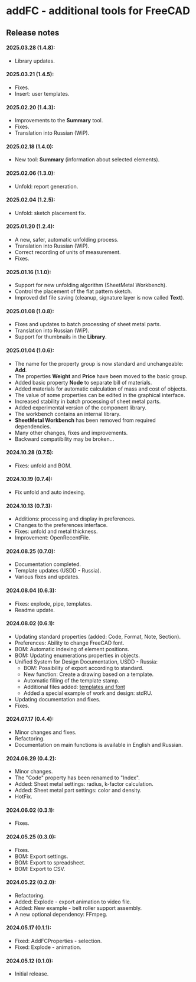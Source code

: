 # addFC - additional tools for FreeCAD

## Release notes

#### 2025.03.28 (**1.4.8**):
* Library updates.

#### 2025.03.21 (**1.4.5**):
* Fixes.
* Insert: user templates.

#### 2025.02.20 (**1.4.3**):
* Improvements to the __Summary__ tool.
* Fixes.
* Translation into Russian (WiP).

#### 2025.02.18 (**1.4.0**):
* New tool: __Summary__ (information about selected elements).

#### 2025.02.06 (**1.3.0**):
* Unfold: report generation.

#### 2025.02.04 (**1.2.5**):
* Unfold: sketch placement fix.

#### 2025.01.20 (**1.2.4**):
* A new, safer, automatic unfolding process.
* Translation into Russian (WiP).
* Correct recording of units of measurement.
* Fixes.

#### 2025.01.16 (**1.1.0**):
* Support for new unfolding algorithm (SheetMetal Workbench).
* Control the placement of the flat pattern sketch.
* Improved dxf file saving (cleanup, signature layer is now called __Text__).

#### 2025.01.08 (**1.0.8**):
* Fixes and updates to batch processing of sheet metal parts.
* Translation into Russian (WiP).
* Support for thumbnails in the **Library**.

#### 2025.01.04 (**1.0.6**):
* The name for the property group is now standard and unchangeable: __Add__.
* The properties __Weight__ and __Price__ have been moved to the basic group.
* Added basic property __Node__ to separate bill of materials.
* Added materials for automatic calculation of mass and cost of objects.
* The value of some properties can be edited in the graphical interface.
* Increased stability in batch processing of sheet metal parts.
* Added experimental version of the component library.
* The workbench contains an internal library.
* __SheetMetal Workbench__ has been removed from required dependencies.
* Many other changes, fixes and improvements.
* Backward compatibility may be broken...

#### 2024.10.28 (**0.7.5**):
* Fixes: unfold and BOM.

#### 2024.10.19 (**0.7.4**):
* Fix unfold and auto indexing.

#### 2024.10.13 (**0.7.3**):
* Additions: processing and display in preferences.
* Changes to the preferences interface.
* Fixes: unfold and metal thickness.
* Improvement: OpenRecentFile.

#### 2024.08.25 (**0.7.0**):
* Documentation completed.
* Template updates (USDD - Russia).
* Various fixes and updates.

#### 2024.08.04 (**0.6.3**):
* Fixes: explode, pipe, templates.
* Readme update.

#### 2024.08.02 (**0.6.1**):
* Updating standard properties (added: Code, Format, Note, Section).
* Preferences: Ability to change FreeCAD font.
* BOM: Automatic indexing of element positions.
* BOM: Updating enumerations properties in objects.
* Unified System for Design Documentation, USDD - Russia:
    + BOM: Possibility of export according to standard.
    + New function: Create a drawing based on a template.
    + Automatic filling of the template stamp.
    + Additional files added: [templates and font](/repo/add/stdRU)
    + Added a special example of work and design: stdRU.
* Updating documentation and fixes.
* Fixes.

#### 2024.07.17 (**0.4.4**):
* Minor changes and fixes.
* Refactoring.
* Documentation on main functions is available in English and Russian.

#### 2024.06.29 (**0.4.2**):
* Minor changes.
* The "Code" property has been renamed to "Index".
* Added: Sheet metal settings: radius, k-factor calculation.
* Added: Sheet metal part settings: color and density.
* HotFix.

#### 2024.06.02 (**0.3.1**):
* Fixes.

#### 2024.05.25 (**0.3.0**):
* Fixes.
* BOM: Export settings.
* BOM: Export to spreadsheet.
* BOM: Export to CSV.

#### 2024.05.22 (**0.2.0**):
* Refactoring.
* Added: Explode - export animation to video file.
* Added: New example - belt roller support assembly.
* A new optional dependency: FFmpeg.

#### 2024.05.17 (**0.1.1**):
* Fixed: AddFCProperties - selection.
* Fixed: Explode - animation.

#### 2024.05.12 (**0.1.0**):
* Initial release.
